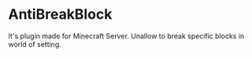 # AntiBreakBlock
It's plugin made for Minecraft Server. Unallow to break specific blocks in world of setting.
